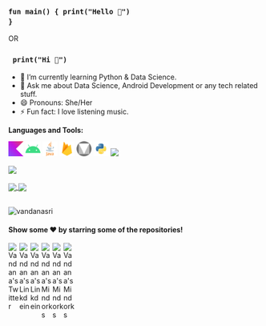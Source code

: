 ### <code>fun main() { print("Hello 👋") }</code>
OR 
### <code> print("Hi 👋") </code>

- 🌱 I’m currently learning Python & Data Science.
- 💬 Ask me about Data Science, Android Development or any tech related stuff.
- 😄 Pronouns: She/Her
- ⚡ Fun fact: I love listening music.


**Languages and Tools:**  

<code><img height="30" src="https://raw.githubusercontent.com/github/explore/80688e429a7d4ef2fca1e82350fe8e3517d3494d/topics/kotlin/kotlin.png"></code>
<code><img height="30" src="https://raw.githubusercontent.com/github/explore/80688e429a7d4ef2fca1e82350fe8e3517d3494d/topics/android/android.png"></code>
<code><img height="30" src="https://raw.githubusercontent.com/github/explore/80688e429a7d4ef2fca1e82350fe8e3517d3494d/topics/java/java.png"></code> 
<code><img height="30" src="https://raw.githubusercontent.com/github/explore/80688e429a7d4ef2fca1e82350fe8e3517d3494d/topics/firebase/firebase.png"></code>
<code><img height="30" src="https://raw.githubusercontent.com/github/explore/80688e429a7d4ef2fca1e82350fe8e3517d3494d/topics/material-design/material-design.png"></code>
<code><img height="30" src="https://raw.githubusercontent.com/github/explore/80688e429a7d4ef2fca1e82350fe8e3517d3494d/topics/python/python.png"></code>
<code><img height="30" src="https://cdn.svgporn.com/logos/numpy.svg"></code>




<a href="https://github.com/vandanasri">
  <img align="center" src="https://github-readme-stats.vercel.app/api/top-langs/?username=vandanasri&theme=dark&hide_langs_below=1" />
</a>
<br/>
<br/>
<a href="https://github.com/vandanasri/MVVM-Sample-Android">
  <img align="center" src="https://github-readme-stats.vercel.app/api/pin/?username=vandanasri&repo=MVVM-Sample-Android&theme=dark" />
</a>
<a href="https://github.com/vandanasri/MVP-Sample-Android">
 <img align="center" src="https://github-readme-stats.vercel.app/api/pin/?username=vandanasri&repo=MVP-Sample-Android&theme=dark" />
</a>

<br/>
<br/>

<p align="left"> <img src="https://komarev.com/ghpvc/?username=vandanasri&label=Views&color=blueviolet&style=plastic" alt="vandanasri" /> </p>

#### Show some ❤️ by starring some of the repositories!

<p align="left">
<a href="https://twitter.com/ask_vandana">
  <img align="left" alt="Vandana's Twitter" width="22px" src="https://cdn.jsdelivr.net/npm/simple-icons@v3/icons/twitter.svg" />
</a>  
<a href="https://linkedin.com/in/androidexpertvandana">
  <img align="left" alt="Vandana's Linkdein" width="22px" src="https://cdn.jsdelivr.net/npm/simple-icons@v3/icons/linkedin.svg" />
</a>
<a href="https://vandroidsri.medium.com/">
  <img align="left" alt="Vandana's Linkdein" width="22px" src="https://cdn.jsdelivr.net/npm/simple-icons@v3/icons/medium.svg" />
</a>
<a href="https://blog.mindorks.com/dependency-injection-with-dagger2/">
  <img align="left" alt="Vandana's Mindorks" width="22px" src="https://cdn.jsdelivr.net/npm/simple-icons@3.4.0/icons/blogger.svg" /
</a>
<a href="https://blog.mindorks.com/dependency-injection-with-dagger2-advance/">
  <img align="left" alt="Vandana's Mindorks" width="22px" src="https://cdn.jsdelivr.net/npm/simple-icons@3.4.0/icons/blogger.svg" /
</a>
<a href="https://blog.mindorks.com/mvc-mvp-mvvm-architecture-in-android/">
  <img align="left" alt="Vandana's Mindorks" width="22px" src="https://cdn.jsdelivr.net/npm/simple-icons@3.4.0/icons/blogger.svg" /
</a>

</p>
